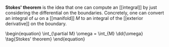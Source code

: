 **Stokes' theorem** is the idea that one can compute an [[integral]] by just considering the differential on the boundaries. Concretely, one can convert an integral of $\omega$ on a [[manifold]] $M$ to an integral of the [[exterior derivative]] on the boundary.

\begin{equation}
\int_{\partial M} \omega = \int_{M} \dd{\omega} \tag{Stokes' theorem}
\end{equation}
